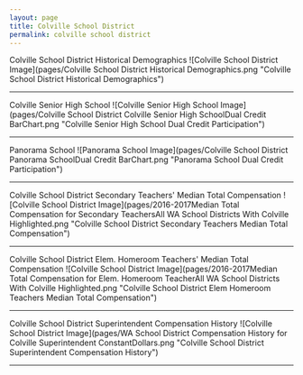 ```yaml
---
layout: page
title: Colville School District
permalink: colville school district
---
```



Colville School District Historical Demographics
![Colville School District Image](pages/Colville School District Historical Demographics.png "Colville School District Historical Demographics")

___

Colville Senior High School
![Colville Senior High School Image](pages/Colville School District Colville Senior High SchoolDual Credit BarChart.png "Colville Senior High School Dual Credit Participation")

___

Panorama School
![Panorama School Image](pages/Colville School District Panorama SchoolDual Credit BarChart.png "Panorama School Dual Credit Participation")

___

Colville School District Secondary Teachers' Median Total Compensation
![Colville School District Image](pages/2016-2017Median Total Compensation for Secondary TeachersAll WA School Districts With Colville Highlighted.png "Colville School District Secondary Teachers Median Total Compensation")

___

Colville School District Elem. Homeroom Teachers' Median Total Compensation
![Colville School District Image](pages/2016-2017Median Total Compensation for Elem. Homeroom TeacherAll WA School Districts With Colville Highlighted.png "Colville School District Elem Homeroom Teachers Median Total Compensation")

___

Colville School District Superintendent Compensation History
![Colville School District Image](pages/WA School District Compensation History for Colville Superintendent ConstantDollars.png "Colville School District Superintendent Compensation History")

___

